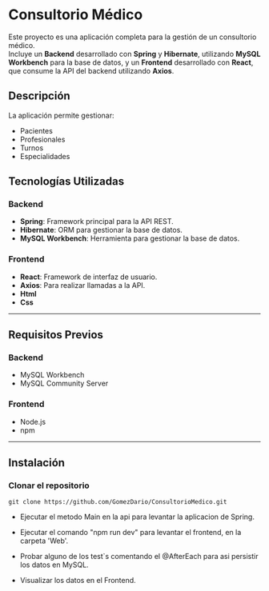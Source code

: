 # Consultorio Médico

Este proyecto es una aplicación completa para la gestión de un consultorio médico.  
Incluye un **Backend** desarrollado con **Spring** y **Hibernate**, utilizando **MySQL Workbench** para la base de datos, y un **Frontend** desarrollado con **React**, que consume la API del backend utilizando **Axios**.

## Descripción
La aplicación permite gestionar:
- Pacientes
- Profesionales
- Turnos
- Especialidades

## Tecnologías Utilizadas
### Backend
- **Spring**: Framework principal para la API REST.
- **Hibernate**: ORM para gestionar la base de datos.
- **MySQL Workbench**: Herramienta para gestionar la base de datos.

### Frontend
- **React**: Framework de interfaz de usuario.
- **Axios**: Para realizar llamadas a la API.
- **Html**
- **Css**

---

## Requisitos Previos
### Backend
- MySQL Workbench
- MySQL Community Server

### Frontend
- Node.js
- npm

---

## Instalación
### Clonar el repositorio
```bas
git clone https://github.com/GomezDario/ConsultorioMedico.git
```
- Ejecutar el metodo Main en la api para levantar la aplicacion de Spring.

- Ejecutar el comando "npm run dev" para levantar el frontend, en la carpeta 'Web'.

- Probar alguno de los test`s comentando el @AfterEach para asi persistir los datos en MySQL.

- Visualizar los datos en el Frontend.




